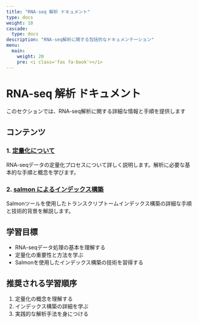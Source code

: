 ```yaml
---
title: "RNA-seq 解析 ドキュメント"
type: docs
weight: 10
cascade:
  type: docs
description: "RNA-seq解析に関する包括的なドキュメンテーション"
menu:
  main:
    weight: 20
    pre: <i class='fas fa-book'></i>
---
```


# RNA-seq 解析 ドキュメント

このセクションでは、RNA-seq解析に関する詳細な情報と手順を提供します

## コンテンツ

### 1. [定量化について](quantifying)
RNA-seqデータの定量化プロセスについて詳しく説明します。解析に必要な基本的な手順と概念を学びます。

### 2. [salmon によるインデックス構築](indexing)
Salmonツールを使用したトランスクリプトームインデックス構築の詳細な手順と技術的背景を解説します。

## 学習目標
- RNA-seqデータ処理の基本を理解する
- 定量化の重要性と方法を学ぶ
- Salmonを使用したインデックス構築の技術を習得する

## 推奨される学習順序
1. 定量化の概念を理解する
2. インデックス構築の詳細を学ぶ
3. 実践的な解析手法を身につける